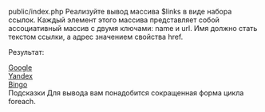public/index.php
Реализуйте вывод массива $links в виде набора ссылок. Каждый элемент этого массива представляет собой ассоциативный массив с двумя ключами: name и url. Имя должно стать текстом ссылки, а адрес значением свойства href.

Результат:

<div>
    <a href="https://google.com">Google</a>
</div>
<div>
    <a href="https://yandex.com">Yandex</a>
</div>
<div>
    <a href="https://bingo.com">Bingo</a>
</div>
Подсказки
Для вывода вам понадобится сокращенная форма цикла foreach.
